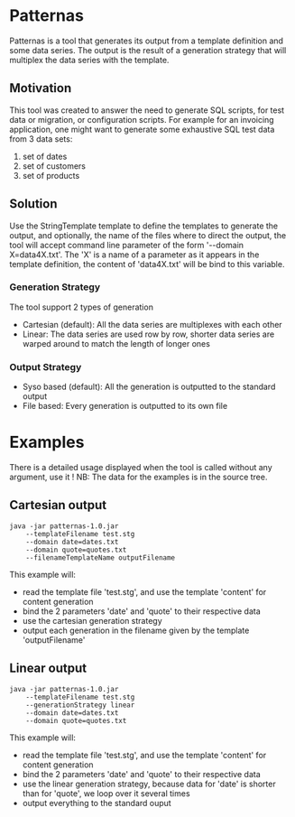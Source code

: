 # Patternas

Patternas is a tool that generates its output from a template definition and some data series.
The output is the result of a generation strategy that will multiplex the data series with the template.

## Motivation

This tool was created to answer the need to generate SQL scripts, for test data or migration, or configuration scripts.
For example for an invoicing application, one might want to generate some exhaustive SQL test data from 3 data sets:

1. set of dates
1. set of customers
1. set of products 

## Solution

Use the StringTemplate template to define the templates to generate the output, and optionally, the name of the 
files where to direct the output, the tool will accept command line parameter of the form '--domain X=data4X.txt'.
The 'X' is a name of a parameter as it appears in the template definition, the content of 'data4X.txt' will be bind to 
this variable.

### Generation Strategy

The tool support 2 types of generation
* Cartesian (default): All the data series are multiplexes with each other
* Linear: The data series are used row by row, shorter data series are warped around to match the length of longer ones

### Output Strategy

* Syso based (default): All the generation is outputted to the standard output
* File based: Every generation is outputted to its own file

# Examples

There is a detailed usage displayed when the tool is called without any argument, use it !
NB: The data for the examples is in the source tree.

## Cartesian output

	java -jar patternas-1.0.jar 
		--templateFilename test.stg
		--domain date=dates.txt 
		--domain quote=quotes.txt 
		--filenameTemplateName outputFilename

This example will:
* read the template file 'test.stg', and use the template 'content' for content generation
* bind the 2 parameters 'date' and 'quote' to their respective data
* use the cartesian generation strategy
* output each generation in the filename given by the template 'outputFilename'

		
## Linear output

	java -jar patternas-1.0.jar 
		--templateFilename test.stg
		--generationStrategy linear
		--domain date=dates.txt 
		--domain quote=quotes.txt

This example will:
* read the template file 'test.stg', and use the template 'content' for content generation
* bind the 2 parameters 'date' and 'quote' to their respective data
* use the linear generation strategy, because data for 'date' is shorter than for 'quote', we loop over it several times
* output everything to the standard ouput
